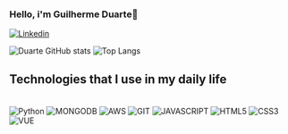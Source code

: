 ### Hello, i'm Guilherme Duarte👋

[![Linkedin](https://img.shields.io/badge/LinkedIn-0077B5?style=for-the-badge&logo=linkedin&logoColor=white)](https://www.linkedin.com/in/guilherme-duarte-1119b4134/) 

![Duarte GitHub stats](https://github-readme-stats.vercel.app/api?username=duartegui&show_icons=true&theme=dark) ![Top Langs](https://github-readme-stats.vercel.app/api/top-langs/?username=duartegui&hide_progress=true_iconstrue&theme=dark)

## Technologies that I use in my daily life

<div style="display: inline_block"><br/>
 <img align="center" alt="Python" src="https://img.shields.io/badge/Python-3776AB?style=for-the-badge&logo=python&logoColor=white"/>
 <img align="center" alt="MONGODB" src="https://img.shields.io/badge/MongoDB-4EA94B?style=for-the-badge&logo=mongodb&logoColor=white"/>
 <img align="center" alt="AWS" src="https://img.shields.io/badge/Amazon_AWS-FF9900?style=for-the-badge&logo=amazonaws&logoColor=white"/>
 <img align="center" alt="GIT" src="https://img.shields.io/badge/GIT-E44C30?style=for-the-badge&logo=git&logoColor=white"/>
 <img align="center" alt="JAVASCRIPT" src="https://img.shields.io/badge/JavaScript-F7DF1E?style=for-the-badge&logo=javascript&logoColor=black"/>
 <img align="center" alt="HTML5" src="https://img.shields.io/badge/HTML5-E34F26?style=for-the-badge&logo=html5&logoColor=white"/>
 <img align="center" alt="CSS3" src="https://img.shields.io/badge/CSS3-1572B6?style=for-the-badge&logo=css3&logoColor=white"/>
 <img align="center" alt="VUE" src="https://img.shields.io/badge/Vue.js-35495E?style=for-the-badge&logo=vue.js&logoColor=4FC08D"/>

</div>

